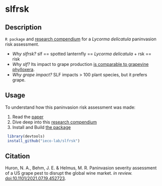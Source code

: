 
<!-- README.md is generated from README.Rmd. Please edit that file -->

# slfrsk

<!-- badges: start -->
<!-- badges: end -->

## Description

`R package` and [research
compendium](https://ieco-lab.github.io/slfrsk/index.html) for a *Lycorma
delicatula* paninvasion risk assessment.

-   *Why slfrsk?* slf == spotted lanternfly == *Lycorma delicatula* +
    rsk == risk
-   *Why slf?* Its impact to grape production [is comparable to
    grapevine
    phylloxera](https://en.wikipedia.org/wiki/Great_French_Wine_Blight).
-   *Why grape impact?* SLF impacts &gt; 100 plant species, but it
    prefers grape.

## Usage

To understand how this paninvasion risk assessment was made:

1.  Read the
    [paper](https://www.biorxiv.org/content/10.1101/2021.07.19.452723v2.full)
2.  Dive deep into this [research
    compendium](https://ieco-lab.github.io/slfrsk/index.html)
3.  Install and Build [the package](https://github.com/ieco-lab/slfrsk)

``` r
 library(devtools)
 install_github("ieco-lab/slfrsk")
```

## Citation

Huron, N. A., Behm, J. E. & Helmus, M. R. Paninvasion severity
assessment of a US grape pest to disrupt the global wine market. *in
review.*
[doi:10.1101/2021.07.19.452723](https://www.biorxiv.org/content/10.1101/2021.07.19.452723v2.full).
